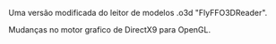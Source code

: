 Uma versão modificada do leitor de modelos .o3d "FlyFFO3DReader".

Mudanças no motor grafico de DirectX9 para OpenGL.
